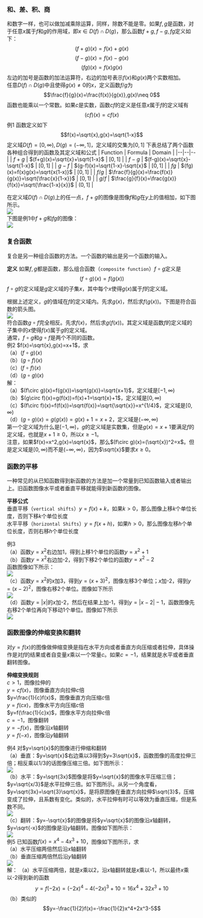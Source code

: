 ### 和、差、积、商
和数字一样，也可以做加减乘除运算，同样，除数不能是零。如果$f,g$是函数，对于任意$x$属于$f$和$g$的作用域，即$x\in D(f)\cap D(g)$，那么函数$f+g,f-g,fg$定义如下：
$$(f+g)(x)=f(x)+g(x)$$
$$(f-g)(x)=f(x)-g(x)$$
$$(fg)(x)=f(x)g(x)$$
左边的加号是函数的加法运算符，右边的加号表示$f(x)$和$g(x)$两个实数相加。  
任意$D(f)\cap D(g)$中且使得$g(x)\neq 0$的$x$，定义函数$f/g$为
$$\frac{f}{g}(x)=\frac{f(x)}{g(x)},g(x)\neq 0$$
函数也能乘以一个常数。如果$c$是实数，函数$cf$的定义是任意$x$属于$f$的定义域有
$$(cf)(x)=cf(x)$$
例1 函数定义如下
$$f(x)=\sqrt{x},g(x)=\sqrt{1-x}$$
定义域$D(f)=[0,\infty),D(g)=(-\infty,1]$，定义域的交集为$[0, 1]$
下表总结了两个函数各种组合得到的函数及其定义域和公式
| Function | Formula | Domain |
|--|--|--|
| $f+g$ | $(f+g)(x)=\sqrt{x}+\sqrt{1-x}$ | $[0, 1]$ |
| $f-g$ | $(f-g)(x)=\sqrt{x}-\sqrt{1-x}$ | $[0, 1]$ |
| $g-f$ | $(g-f)(x)=\sqrt{1-x}-\sqrt{x}$ | $[0, 1]$ |
| $fg$ | $(fg)(x)=f(x)g(x)=\sqrt{x(1-x)}$ | $[0, 1]$ |
| $f/g$ | $\frac{f}{g}(x)=\frac{f(x)}{g(x)}=\sqrt{\frac{x}{1-x}}$ | $[0, 1)$ |
| $g/f$ | $\frac{g}{f}(x)=\frac{g(x)}{f(x)}=\sqrt{\frac{1-x}{x}}$ | $(0, 1]$ |

在定义域$D(f)\cap D(g)$上的任一点，$f+g$的图像是图像$f$和$g$在$y$上的值相加，如下图所示。  
![](020.010.png)  
下图是例1中$f+g$和$fg$的图像：  
![](020.020.png)

### 复合函数
复合是另一种组合函数的方法。一个函数的输出是另一个函数的输入。

**定义** 如果$f,g$都是函数，那么组合函数（`composite function`）$f\circ g$定义是
$$(f\circ g)(x)=f(g(x))$$
$f\circ g$的定义域是$g$定义域的子集$x$，其中每个$x$使得$g(x)$属于$f$的定义域。

根据上述定义，$g$的值域在$f$的定义域内。先求$g(x)$，然后求$f(g(x))$。下图是符合函数的箭头图。  
![](020.030.png)  
符合函数$g\circ f$完全相反。先求$f(x)$，然后求$g(f(x))$。其定义域是函数$f$的定义域的子集中的$x$使得$f(x)$属于$g$的定义域。  
通常，$f\circ g$和$g\circ f$是两个不同的函数。  
例2 $f(x)=\sqrt{x},g(x)=x+1$，求  
（a）$(f\circ g)(x)$  
（b）$(g\circ f)(x)$  
（c）$(f\circ f)(x)$  
（d）$(g\circ g)(x)$  
解：  
（a）$(f\circ g)(x)=f(g(x))=\sqrt{g(x)}=\sqrt{x+1}$，定义域是$[-1, \infty)$  
（b）$(g\circ f)(x)=g(f(x))=f(x)+1=\sqrt{x}+1$，定义域是$[0, \infty)$  
（c）$(f\circ f)(x)=f(f(x))=\sqrt{f(x)}=\sqrt{\sqrt{x}}=x^{1/4}$，定义域是$[0, \infty)$  
（d）$(g\circ g)(x)=g(g(x))=g(x)+1=x+2$，定义域是$(-\infty, \infty)$  
第一个定义域为什么是$[-1, \infty)$，$g$的定义域是实数集，但是$g(x)=x+1$要满足$f$的定义域，也就是$x+1\geq 0$，所以$x\geq -1$。  
注意，如果$f(x)=x^2,g(x)=\sqrt{x}$，那么$(f\circ g)(x)=(\sqrt{x})^2=x$。但是定义域是$[0,\infty)$而不是$(-\infty, \infty)$，因为$\sqrt{x}$要求$x\geq 0$。

### 函数的平移
一种常见的从已知函数得到新函数的方法是加一个常量到已知函数输入或者输出上。旧函数图像水平或者垂直平移就能得到新函数的图像。  

**平移公式**  
垂直平移（`vertical shifts`）$y=f(x)+k$，如果$k>0$，那么图像上移$k$个单位长度，否则下移$k$个单位长度  
水平平移（`horizontal Shifts`）$y=f(x+h)$，如果$h>0$，那么图像左移$h$个单位长度，否则右移$h$个单位长度

例3  
（a）函数$y=x^2$右边加1，得到上移1个单位的函数$y=x^2+1$  
（b）函数$y=x^2$右边加-2，得到下移2个单位的函数$y=x^2-2$  
函数图像如下所示：  
![](020.040.png)  
（c）函数$y=x^2$的$x$加3，得到$y=(x+3)^2$，图像左移3个单位；$x$加-2，得到$y=(x-2)^2$，图像右移2个单位。图像如下所示  
![](020.050.png)  
（d）函数$y=|x|$的$x$加-2，然后在结果上加-1，得到$y=|x-2|-1$，函数图像先右移2个单位再向下移动1个单位。图像如下所示  
![](020.060.png)

### 函数图像的伸缩变换和翻转
对$y=f(x)$的图像做伸缩变换是指在水平方向或者垂直方向压缩或者拉伸，具体操作是对$f$的结果或者自变量$x$乘以一个常量$c$。如果$c=-1$，结果就是水平或者垂直翻转图像。

**伸缩变换规则**  
$c>1$，图像拉伸的  
$y=cf(x)$，图像垂直方向拉伸$c$倍  
$y=\frac{1}{c}f(x)$，图像垂直方向压缩$c$倍  
$y=f(cx)$，图像水平方向压缩$c$倍  
$y=f(\frac{1}{c}x)$，图像水平方向拉伸$c$倍  
$c=-1$，图像翻转  
$y=-f(x)$，图像沿$x$轴翻转  
$y=f(-x)$，图像沿$y$轴翻转

例4 对$y=\sqrt{x}$的图像进行伸缩和翻转  
（a）垂直：$y=\sqrt{x}$右边乘以3得到$y=3\sqrt{x}$，函数图像的高度拉伸三倍；相反乘以1/3的话图像压缩三倍。如下图所示：  
![](020.070.png)  
（b）水平：$y=\sqrt{3x}$图像是将$y=\sqrt{x}$的图像水平压缩三倍；$y=\sqrt{x/3}$是水平拉伸三倍。如下图所示。从另一个角度看，$y=\sqrt{3x}=\sqrt{3}\sqrt{x}$，是将原图像在垂直方向拉伸$\sqrt{3}$，压缩变成了拉伸，且系数有变化。类似的，水平拉伸有时可以等效为垂直压缩，但是系数不同。  
![](020.080.png)  
（c）翻转：$y=-\sqrt{x}$的图像是将$y=\sqrt{x}$的图像沿$x$轴翻转，$y=\sqrt{-x}$的图像是沿$y$轴翻转。图像如下图所示：  
![](020.090.png)  
例5 已知函数$f(x)=x^4-4x^3+10$，图像如下图所示，求  
（a）水平压缩两倍然后沿$x$轴翻转  
（b）垂直压缩两倍然后沿$y$轴翻转  
![](020.100.png)  
解：
（a）水平压缩两倍，就是$x$乘以2，沿$x$轴翻转就是$x$乘以-1，所以最终$x$乘以-2得到新的函数
$$y=f(-2x)=(-2x)^4-4(-2x)^3+10=16x^4+32x^3+10$$
（b）类似的
$$y=-\frac{1}{2}f(x)=-\frac{1}{2}x^4+2x^3-5$$
